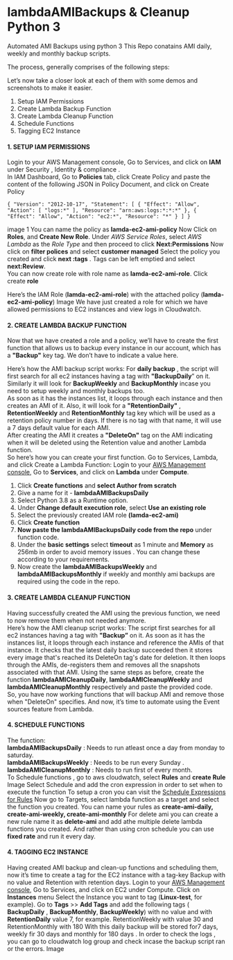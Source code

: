 # lambdaAMIBackups & Cleanup Python 3
Automated AMI Backups using python 3
This Repo conatains AMI daily, weekly and monthly backup scripts. </br>

The process, generally comprises of the following steps:

Let’s now take a closer look at each of them with some demos and screenshots to make it easier.
1.	Setup IAM Permissions
2.	Create Lambda Backup Function
3.	Create Lambda Cleanup Function
4.	Schedule Functions
5.	 Tagging EC2 Instance

#### 1. SETUP IAM PERMISSIONS
Login to your AWS Management console, Go to Services, and click on **IAM** under Security , Identity & compliance . <br/>
In IAM Dashboard, Go to **Policies** tab, click Create Policy and paste the content of the following JSON in Policy Document, and click on Create Policy

    { "Version": "2012-10-17", "Statement": [ { "Effect": "Allow", "Action": [ "logs:*" ], "Resource": "arn:aws:logs:*:*:*" }, { "Effect": "Allow", "Action": "ec2:*", "Resource": "*" } ] }

image 1
You can name the policy as **lamda-ec2-ami-policy**
Now Click on **Roles**, and **Create New Role**. Under _AWS Service Roles_, select _AWS Lambda_ as the _Role Type_ and then proceed to click **Next:Permissions**
Now click on **filter polices** and select **customer managed**
Select the policy you created and click **next :tags** . Tags can be left emptied and select **next:Review**. <br/> You can now create  role with role name as  **lamda-ec2-ami-role**. Click create **role**  <br/>
 
 Here’s the IAM Role (**lamda-ec2-ami-role**) with the attached policy (**lamda-ec2-ami-policy**)
Image
We have just created a role for which we have allowed permissions to EC2 instances and view logs in Cloudwatch.

#### 2. CREATE LAMBDA BACKUP FUNCTION
Now that we have created a role and a policy, we’ll have to create the first function that allows us to backup every instance in our account, which has a **"Backup"** key tag. We don’t have to indicate a value here. <br/>

Here’s how the AMI backup script works:
For **daily backup** , the script will first search for all ec2 instances having a tag with **"BackupDaily**” on it. Similarly it will look for **BackupWeekly** and **BackupMonthly** incase you need to setup weekly and monthly backups too.<br/>
As soon as it has the instances list, it loops through each instance and then creates an AMI of it.
Also, it will look for a **"RetentionDaily"** , **RetentionWeekly** and **RetentionMonthly** tag key which will be used as a retention policy number in days. If there is no tag with that name, it will use a 7 days default value for each AMI.<br/>
 After creating the AMI it creates a **"DeleteOn"** tag on the AMI indicating when it will be deleted using the Retention value and another Lambda function. <br/>
 So here’s how you can create your first function. Go to Services, Lambda, and click Create a Lambda Function: Login to your [AWS Management console](https://console.aws.amazon.com/lambda/), Go to **Services**, and click on **Lambda** under **Compute**. <br/>

1. Click **Create functions** and **select Author from scratch** <br/>
2. Give a name for it - **lambdaAMIBackupsDaily**
3. Select Python 3.8 as a Runtime option.
4. Under **Change default execution role**, select **Use an existing role**
5. Select the previously created IAM role **(lamda-ec2-ami)**
6. Click **Create function**
7. **Now paste the lambdaAMIBackupsDaily code from the repo** under function code.
8. Under the **basic settings** select **timeout** as 1 minute and **Memory** as 256mb in order to avoid memory issues . You can change these according to your requirements.
9. Now create the **lambdaAMIBackupsWeekly** and **lambdaAMIBackupsMonthly** if weekly and monthly ami backups are required using the code in the repo.

#### 3. **CREATE LAMBDA CLEANUP FUNCTION** 
Having successfully created the AMI using the previous function, we need to now remove them when not needed anymore. <br/>
Here’s how the AMI cleanup script works:
The script first searches for all ec2 instances having a tag with **"Backup”** on it. As soon as it has the instances list, it loops through each instance and reference the AMIs of that instance. It checks that the latest daily backup succeeded then it stores every image that's reached its DeleteOn tag's date for deletion. It then loops through the AMIs, de-registers them and removes all the snapshots associated with that AMI.
Using the same steps as before, create the function **lambdaAMICleanupDaily**, **lambdaAMICleanupWeekly** and **lambdaAMICleanupMonthly**   respectively and paste the provided code. <br/>
So, you have now working functions that will backup AMI and remove those when "DeleteOn" specifies. And now, it’s time to automate using the Event sources feature from Lambda.
#### 4. **SCHEDULE FUNCTIONS** 
The function:<br/>
 **lambdaAMIBackupsDaily** : Needs to run atleast once a day from monday to saturday.<br/>
 **lambdaAMIBackupsWeekly** : Needs to be run every Sunday .<br/>
 **lambdaAMICleanupMonthly** : Needs to run first of every month.<br/>
To Schedule functions , go to aws cloudwatch, select **Rules** and **create Rule** </br>
 Image
 Select Schedule and add the cron expression in order to set when to execute the function
 To setup a cron you can visit the [Schedule Expressions for Rules](https://docs.aws.amazon.com/AmazonCloudWatch/latest/events/ScheduledEvents.html)
 Now go to Targets, select lambda function as a target and select the function you created.  You can name your rules as
 **create-ami-daily,  create-ami-weekly,  create-ami-monthly**
 For delete ami you can create a new rule name it as **delete-ami** and add athe multiple delete lambda functions you created. And rather than using cron schedule you can use **fixed rate** and run it every day.
#### 4. **TAGGING EC2 INSTANCE**
Having created AMI backup and clean-up functions and scheduling them, now it’s time to create a tag for the EC2 instance with a tag-key Backup with no value and Retention with retention days. Login to your [AWS Management console](https://console.aws.amazon.com/ec2/), Go to Services, and click on EC2 under Compute.
Click on **Instances** menu
Select the Instance you want to tag (**Linux-test**, for example).
Go to **Tags** >> **Add Tags** and add the following tags ( **BackupDaily** , **BackupMonthly**, **BackupWeekly**) with no value and with **RetentionDaily** value 7, for example.  RetentionWeekly with value 30 and 
RetentionMonthly    with 180
With this daily backup will be stored for7 days, weekly fir 30 days and monthly for 180 days . In order to check the logs , you can go to cloudwatch log group and check incase the backup script ran or the errors.
Image
